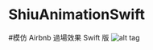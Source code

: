 # ShiuAnimationSwift
#模仿 Airbnb 過場效果 Swift 版
![alt tag](https://dl.dropboxusercontent.com/u/81743100/ShiuSelect.gif) 
